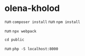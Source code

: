 # olena-kholod
run `composer install`
run `npm install`

run `npx webpack`

`cd public`

run `php -S localhost:8000`